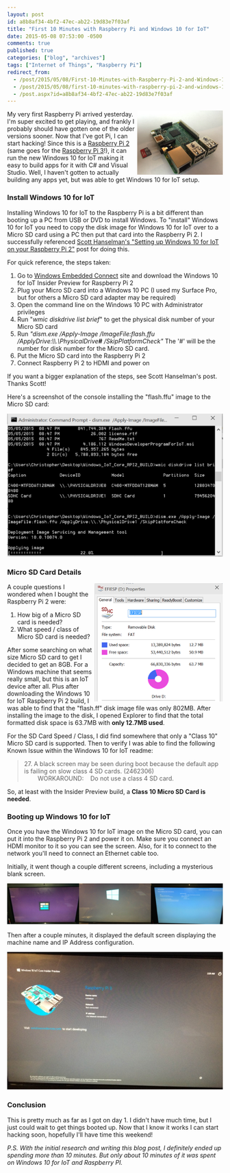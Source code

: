 ```yaml
---
layout: post
id: a8b8af34-4bf2-47ec-ab22-19d83e7f03af
title: "First 10 Minutes with Raspberry Pi and Windows 10 for IoT"
date: 2015-05-08 07:53:00 -0500
comments: true
published: true
categories: ["blog", "archives"]
tags: ["Internet of Things", "Raspberry Pi"]
redirect_from: 
  - /post/2015/05/08/First-10-Minutes-with-Raspberry-Pi-2-and-Windows-10-for-IoT1
  - /post/2015/05/08/first-10-minutes-with-raspberry-pi-2-and-windows-10-for-iot1
  - /post.aspx?id=a8b8af34-4bf2-47ec-ab22-19d83e7f03af
---
```

<!-- more -->
<p><img style="float: right;" src="/images/posts/2015/05/RaspberryPi2withMicroSDCard.png" alt="" /></p>
<p>My very first Raspberry Pi arrived yesterday. I'm super excited to get playing, and frankly I probably should have gotten one of the older versions sooner. Now that I've got Pi, I can start hacking! Since this is a <a href="http://amzn.to/2bUfR3e" target="_blank">Raspberry Pi 2</a> (same goes for the <a href="http://amzn.to/2bUfR3e" target="_blank">Raspberry Pi 3</a>!), it can run the new Windows 10 for IoT making it easy to build apps for it with C# and Visual Studio. Well, I haven't gotten to actually building any apps yet, but was able to get Windows 10 for IoT setup.</p>
<h3>Install Windows 10 for IoT</h3>
<p>Installing Windows 10 for IoT to the Raspberry Pi is a bit different than booting up a PC from USB or DVD to install Windows. To "install" Windows 10 for IoT you need to copy the disk image for Windows 10 for IoT over to a Micro SD card using a PC then put that card into the Raspberry Pi 2. I successfully referenced <a href="http://www.hanselman.com/blog/SettingUpWindows10ForIoTOnYourRaspberryPi2.aspx" target="_blank">Scott Hanselman's "Setting up Windows 10 for IoT on your Raspberry Pi 2"</a> post for doing this.</p>
<p>For quick reference, the steps taken:</p>
<ol>
<li>Go to <a href="https://connect.microsoft.com/windowsembeddedIoT/Downloads/">Windows Embedded Connect</a> site and download the Windows 10 for IoT Insider Preview for Raspberry Pi 2</li>
<li>Plug your Micro SD card into a Windows 10 PC (I used my Surface Pro, but for others a Micro SD card adapter may be required)</li>
<li>Open the command line on the Windows 10 PC with Administrator privileges</li>
<li>Run "<em>wmic diskdrive list brief</em>" to&nbsp;get the physical disk number of your Micro SD card</li>
<li>Run <em>"dism.exe /Apply-Image /ImageFile:flash.ffu /ApplyDrive:\\.\PhysicalDrive<strong>#</strong> /SkipPlatformCheck"</em> The '#' will be the number for disk number for the Micro SD card.</li>
<li>Put the Micro SD card into the Raspberry Pi 2</li>
<li>Connect Raspberry&nbsp;Pi 2 to HDMI and power on</li>
</ol>
<p>If you want a bigger explanation of the steps, see Scott Hanselman's post. Thanks Scott!</p>
<p>Here's a screenshot of the console installing the "flash.ffu" image to the Micro SD card:</p>
<p><img src="/images/posts/2015/05/InstalWin10ImageOnMicroSDCard.PNG" alt="" /></p>
<h3>Micro SD Card Details</h3>
<p><img style="float: right;" src="/images/posts/2015/05/Win10IOTDiskSpaceUsageOnMicroSDCard.PNG" alt="" /></p>
<p>A couple questions I wondered when I bought the Raspberry Pi 2 were:</p>
<ol>
<li>How big of a Micro SD card is needed?</li>
<li>What speed / class of Micro SD card is needed?</li>
</ol>
<p>After some searching on what size Micro SD card to get I decided to get an 8GB. For a Windows machine that seems really small, but this is an IoT device after all. Plus after downloading the Windows 10 for IoT Raspberry Pi 2 build, I was able to find that the "flash.ff" disk image file was only 802MB. After installing the image to the disk, I opened Explorer to find that the total formatted disk space is 63.7MB with <strong>only 12.7MB used</strong>.</p>
<p>For the SD Card Speed / Class, I did find somewhere that only a "Class 10" Micro SD card is supported. Then to verify I was able to find the following Known Issue within the Windows 10 for IoT readme:</p>
<blockquote>
<p>27. A black screen may be seen during boot because the default app is failing on slow class 4 SD cards. (2462306)<br />&nbsp;&nbsp;&nbsp; &nbsp;&nbsp;&nbsp; WORKAROUND:&nbsp;&nbsp;&nbsp; Do not use a class 4 SD card.</p>
</blockquote>
<p>So, at least with the Insider Preview build, a <strong>Class 10 Micro SD Card is needed</strong>.</p>
<h3>Booting up Windows 10 for IoT</h3>
<p>Once you have the Windows 10 for IoT image on the Micro SD card, you can put it into the Raspberry Pi 2 and power it on. Make sure you connect an HDMI monitor to it so you can see the screen. Also, for it to connect to the network you'll need to connect an Ethernet cable too.</p>
<p>Initially, it went though a couple different screens, including a mysterious blank screen.</p>
<p><img src="/images/posts/2015/05/Win10IoTRaspberryPi2InitialStartupScreens.png" alt="" /></p>
<p>Then after a couple minutes, it displayed the default screen displaying the machine name and IP Address configuration.</p>
<p><img src="/images/posts/2015/05/IMG_1875.JPG" alt="" /></p>
<h3>Conclusion</h3>
<p>This is pretty much as far as I got on day 1. I didn't have much time, but I just could wait to get things booted up. Now that I know it works I can start hacking soon, hopefully I'll have time this weekend!</p>
<p><em>P.S. With the initial research and writing this blog post, I definitely ended up spending more than 10 minutes. But only about 10 minutes of it was spent on Windows 10 for IoT and Raspberry PI.</em></p>
